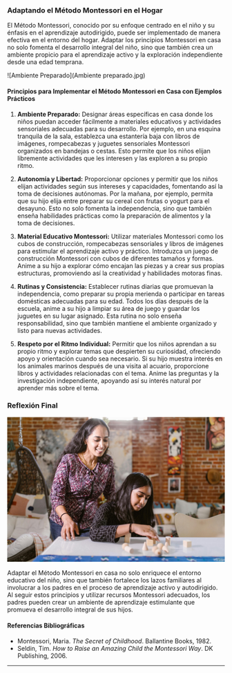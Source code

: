 ### Adaptando el Método Montessori en el Hogar

El Método Montessori, conocido por su enfoque centrado en el niño y su énfasis en el aprendizaje autodirigido, puede ser implementado de manera efectiva en el entorno del hogar. Adaptar los principios Montessori en casa no solo fomenta el desarrollo integral del niño, sino que también crea un ambiente propicio para el aprendizaje activo y la exploración independiente desde una edad temprana.

![Ambiente Preparado](Ambiente preparado.jpg)

#### Principios para Implementar el Método Montessori en Casa con Ejemplos Prácticos

1. **Ambiente Preparado:**
   Designar áreas específicas en casa donde los niños puedan acceder fácilmente a materiales educativos y actividades sensoriales adecuadas para su desarrollo. Por ejemplo, en una esquina tranquila de la sala, establezca una estantería baja con libros de imágenes, rompecabezas y juguetes sensoriales Montessori organizados en bandejas o cestas. Esto permite que los niños elijan libremente actividades que les interesen y las exploren a su propio ritmo.

2. **Autonomía y Libertad:**
   Proporcionar opciones y permitir que los niños elijan actividades según sus intereses y capacidades, fomentando así la toma de decisiones autónomas. Por la mañana, por ejemplo, permita que su hijo elija entre preparar su cereal con frutas o yogurt para el desayuno. Esto no solo fomenta la independencia, sino que también enseña habilidades prácticas como la preparación de alimentos y la toma de decisiones.

3. **Material Educativo Montessori:**
   Utilizar materiales Montessori como los cubos de construcción, rompecabezas sensoriales y libros de imágenes para estimular el aprendizaje activo y práctico. Introduzca un juego de construcción Montessori con cubos de diferentes tamaños y formas. Anime a su hijo a explorar cómo encajan las piezas y a crear sus propias estructuras, promoviendo así la creatividad y habilidades motoras finas.


4. **Rutinas y Consistencia:**
   Establecer rutinas diarias que promuevan la independencia, como preparar su propia merienda o participar en tareas domésticas adecuadas para su edad. Todos los días después de la escuela, anime a su hijo a limpiar su área de juego y guardar los juguetes en su lugar asignado. Esta rutina no solo enseña responsabilidad, sino que también mantiene el ambiente organizado y listo para nuevas actividades.

5. **Respeto por el Ritmo Individual:**
   Permitir que los niños aprendan a su propio ritmo y explorar temas que despierten su curiosidad, ofreciendo apoyo y orientación cuando sea necesario. Si su hijo muestra interés en los animales marinos después de una visita al acuario, proporcione libros y actividades relacionadas con el tema. Anime las preguntas y la investigación independiente, apoyando así su interés natural por aprender más sobre el tema.

### Reflexión Final

   ![Material Educativo Montessori](AyudaPadres.jpg)
   
Adaptar el Método Montessori en casa no solo enriquece el entorno educativo del niño, sino que también fortalece los lazos familiares al involucrar a los padres en el proceso de aprendizaje activo y autodirigido. Al seguir estos principios y utilizar recursos Montessori adecuados, los padres pueden crear un ambiente de aprendizaje estimulante que promueva el desarrollo integral de sus hijos.

#### Referencias Bibliográficas

- Montessori, Maria. *The Secret of Childhood*. Ballantine Books, 1982.
- Seldin, Tim. *How to Raise an Amazing Child the Montessori Way*. DK Publishing, 2006.

---
